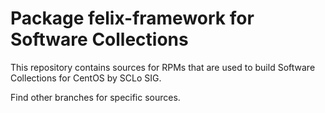 # Package felix-framework for Software Collections

This repository contains sources for RPMs that are used
to build Software Collections for CentOS by SCLo SIG.

Find other branches for specific sources.

